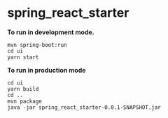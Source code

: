 # spring_react_starter

**To run in development mode.**

```shell
mvn spring-boot:run
cd ui
yarn start
```

**To run in production mode**

```shell
cd ui
yarn build
cd ..
mvn package
java -jar spring_react_starter-0.0.1-SNAPSHOT.jar
```
